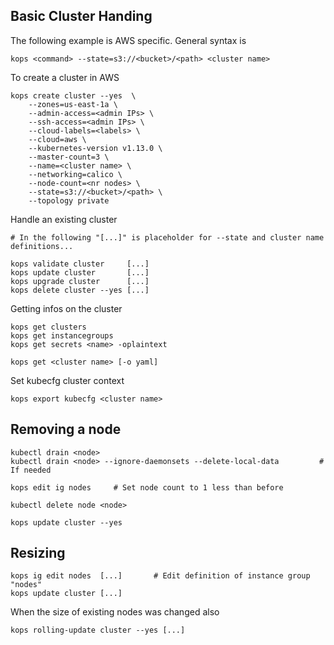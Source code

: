## Basic Cluster Handing

The following example is AWS specific. General syntax is

    kops <command> --state=s3://<bucket>/<path> <cluster name>

To create a cluster in AWS

    kops create cluster --yes  \
        --zones=us-east-1a \
        --admin-access=<admin IPs> \
        --ssh-access=<admin IPs> \
        --cloud-labels=<labels> \
        --cloud=aws \
        --kubernetes-version v1.13.0 \
        --master-count=3 \
        --name=<cluster name> \
        --networking=calico \
        --node-count=<nr nodes> \
        --state=s3://<bucket>/<path> \
        --topology private

Handle an existing cluster

    # In the following "[...]" is placeholder for --state and cluster name definitions...
    
    kops validate cluster     [...]
    kops update cluster       [...]
    kops upgrade cluster      [...]
    kops delete cluster --yes [...]

Getting infos on the cluster

    kops get clusters
    kops get instancegroups
    kops get secrets <name> -oplaintext
    
    kops get <cluster name> [-o yaml]
    
Set kubecfg cluster context

    kops export kubecfg <cluster name>

## Removing a node

    kubectl drain <node>
    kubectl drain <node> --ignore-daemonsets --delete-local-data         # If needed
    
    kops edit ig nodes     # Set node count to 1 less than before
    
    kubectl delete node <node>
    
    kops update cluster --yes

## Resizing

    kops ig edit nodes  [...]       # Edit definition of instance group "nodes"
    kops update cluster [...]

When the size of existing nodes was changed also

    kops rolling-update cluster --yes [...]
